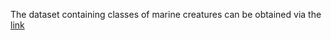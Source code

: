 The dataset containing classes of marine creatures can be obtained via the [link](https://public.roboflow.com/object-detection/aquarium)

